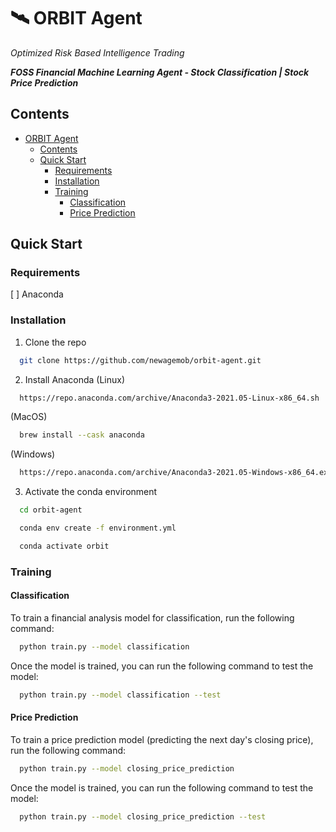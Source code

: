 # 🛰️ ORBIT Agent

_Optimized Risk Based Intelligence Trading_

***FOSS Financial Machine Learning Agent - Stock Classification | Stock Price Prediction***

## Contents

- [ORBIT Agent](#orbit-agent)
  - [Contents](#contents)
  - [Quick Start](#quick-start)
    - [Requirements](#requirements)
    - [Installation](#installation)
    - [Training](#training)
      - [Classification](#classification)
      - [Price Prediction](#price-prediction)

## Quick Start

### Requirements
  [ ] Anaconda

### Installation
1. Clone the repo
  ```sh
    git clone https://github.com/newagemob/orbit-agent.git
  ```
2. Install Anaconda
  (Linux)
  ```sh
    https://repo.anaconda.com/archive/Anaconda3-2021.05-Linux-x86_64.sh
  ```
  (MacOS)
  ```sh
    brew install --cask anaconda
  ```
  (Windows)
  ```sh
    https://repo.anaconda.com/archive/Anaconda3-2021.05-Windows-x86_64.exe
  ```
3. Activate the conda environment
  ```sh
    cd orbit-agent
  ```
  ```sh
    conda env create -f environment.yml
  ```
  ```sh
    conda activate orbit
  ```

### Training

#### Classification

To train a financial analysis model for classification, run the following command:
  ```sh
    python train.py --model classification
  ```

Once the model is trained, you can run the following command to test the model:
  ```sh
    python train.py --model classification --test
  ```

#### Price Prediction

To train a price prediction model (predicting the next day's closing price), run the following command:
  ```sh
    python train.py --model closing_price_prediction
  ```

Once the model is trained, you can run the following command to test the model:
  ```sh
    python train.py --model closing_price_prediction --test
  ```
